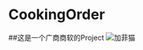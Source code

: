 # CookingOrder
##这是一个广商商软的Project
![加菲猫](http://imgsrc.baidu.com/forum/w%3D580/sign=ffe42b1191cad1c8d0bbfc2f4f3f67c4/35c5fa24b899a90183a2600819950a7b0308f56a.jpg)
